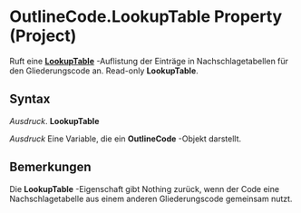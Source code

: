 
# OutlineCode.LookupTable Property (Project)

Ruft eine  **[LookupTable](d1740b7a-ae86-19de-16ff-b4ffb8454bf1.md)** -Auflistung der Einträge in Nachschlagetabellen für den Gliederungscode an. Read-only **LookupTable**.


## Syntax

 _Ausdruck_. **LookupTable**

 _Ausdruck_ Eine Variable, die ein **OutlineCode** -Objekt darstellt.


## Bemerkungen

Die  **LookupTable** -Eigenschaft gibt Nothing zurück, wenn der Code eine Nachschlagetabelle aus einem anderen Gliederungscode gemeinsam nutzt.

